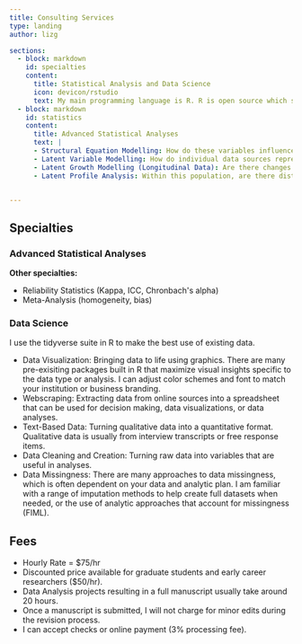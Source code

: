 ```yaml
---
title: Consulting Services
type: landing
author: lizg

sections:
  - block: markdown
    id: specialties
    content:
      title: Statistical Analysis and Data Science
      icon: devicon/rstudio
      text: My main programming language is R. R is open source which supports reproducability, a part of the open science movement. R also allows me to create pipelines from data cleaning to data analysis to re-run analyses in an efficient, seamless, and reproducible manner. <p> I am also familiar with other statistical software such as SPSS, SAS, and Mplus. </p>
  - block: markdown
    id: statistics
    content:
      title: Advanced Statistical Analyses
      text: |
      - Structural Equation Modelling: How do these variables influence each other? In these models, we can also use latent variable modelling to increase precision of our findings. This approach includes mediation and moderation models.
      - Latent Variable Modelling: How do individual data sources represent or measure larger theoretical concepts (latent variables)? Latent Variable Modelling includes Confirmatory Factor Analysis (CFA), meaning we are testing if certain items may represent subcategories, or subscales of an overall measure.
      - Latent Growth Modelling (Longitudinal Data): Are there changes in these variables over time? Do certain variables or interventions impact change? 
      - Latent Profile Analysis: Within this population, are there distinct groups based on certain characteristics (variables)?


---
```


## Specialties

### Advanced Statistical Analyses

**Other specialties:**

- Reliability Statistics (Kappa, ICC, Chronbach's alpha)
- Meta-Analysis (homogeneity, bias)

### Data Science

I use the tidyverse suite in R to make the best use of existing data.

- Data Visualization: Bringing data to life using graphics. There are many pre-exisiting packages built in R that maximize visual insights specific to the data type or analysis. I can adjust color schemes and font to match your institution or business branding.
- Webscraping: Extracting data from online sources into a spreadsheet that can be used for decision making, data visualizations, or data analyses.
- Text-Based Data: Turning qualitative data into a quantitative format. Qualitative data is usually from interview transcripts or free response items.
- Data Cleaning and Creation: Turning raw data into variables that are useful in analyses.
- Data Missingness: There are many approaches to data missingness, which is often dependent on your data and analytic plan. I am familiar with a range of imputation methods to help create full datasets when needed, or the use of analytic approaches that account for missingness (FIML).

## Fees

- Hourly Rate = $75/hr
- Discounted price available for graduate students and early career researchers ($50/hr).
- Data Analysis projects resulting in a full manuscript usually take around 20 hours.
- Once a manuscript is submitted, I will not charge for minor edits during the revision process.
- I can accept checks or online payment (3% processing fee).
